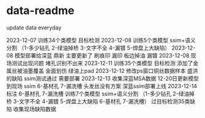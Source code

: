 # data-readme
update data everyday

2023-12-07  训练34个类模型  目标检测 
2023-12-08  训练5个类模型   ssim+语义分割 （1-多少钻孔 2-绿油掉桥 3-文字不全 4-漏镀 5-焊盘上大缺陷）
2023-12-08  模型部署给深蓝  鼎新 主要更新了  刷痕印 漏印 板边掉油  漏镀
2023-12-08  现场测试出现问题 堵孔识别不出来 
2023-12-11  训练35个类模型  目标检测  添加了金属丝被油墨覆盖  金面划伤 绿油上pad
2023-12-12  修改ps窗口铜丝数据样本   盛洪的缺陷 ssim测试通过  需要部署
2023-12-13  收集深蓝MSA数据  12-20日更新模型到现场 ssim 6-基材孔  7-漏洗槽  头发丝没有方案 深蓝ssim部署上线
2023-12-14  标注 6-基材孔  7-漏洗槽  训练7个类模型   ssim+语义分割 （1-多少钻孔 2-绿油掉桥 3-文字不全 4-漏镀 5-焊盘上大缺陷 6-基材孔  7-漏洗槽）
            过目标检测35类缺陷  收集现场缺陷数据

